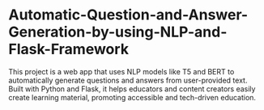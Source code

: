 # Automatic-Question-and-Answer-Generation-by-using-NLP-and-Flask-Framework
This project is a web app that uses NLP models like T5 and BERT to automatically generate questions and answers from user-provided text. Built with Python and Flask, it helps educators and content creators easily create learning material, promoting accessible and tech-driven education.

